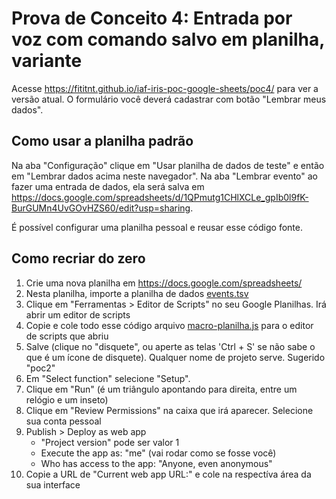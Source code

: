 # Prova de Conceito 4: Entrada por voz com comando salvo em planilha, variante
Acesse <https://fititnt.github.io/iaf-iris-poc-google-sheets/poc4/> para
ver a versão atual. O formulário você deverá cadastrar com botão "Lembrar meus
dados".

## Como usar a planilha padrão

Na aba "Configuração" clique em "Usar planilha de dados de teste" e então em
"Lembrar dados acima neste navegador". Na aba "Lembrar evento" ao fazer uma
entrada de dados, ela será salva em <https://docs.google.com/spreadsheets/d/1QPmutg1CHlXCLe_gpIb0l9fK-BurGUMn4UvGOvHZS60/edit?usp=sharing>.

É possível configurar uma planilha pessoal e reusar esse código fonte.

## Como recriar do zero

1. Crie uma nova planilha em https://docs.google.com/spreadsheets/
2. Nesta planilha, importe a planilha de dados
  [events.tsv](events.tsv)
3. Clique em "Ferramentas > Editor de Scripts" no seu Google Planilhas.
   Irá abrir um editor de scripts
4. Copie e cole todo esse código arquivo [macro-planilha.js](macro-planilha.js) para o editor
   de scripts que abriu
5. Salve (clique no "disquete", ou aperte as telas 'Ctrl + S' se não sabe
   o que é um ícone de disquete). Qualquer nome de projeto serve. Sugerido
   "poc2"
6. Em "Select function" selecione "Setup".
7. Clique em "Run" (é um triângulo apontando para direita, entre um relógio
   e um inseto)
8. Clique em "Review Permissions" na caixa que irá aparecer. Selecione sua
   conta pessoal
9. Publish > Deploy as web app
   - "Project version" pode ser valor 1
   - Execute the app as: "me" (vai rodar como se fosse você)
   - Who has access to the app: "Anyone, even anonymous"
10. Copie a URL de "Current web app URL:" e cole na respectíva área da sua interface
